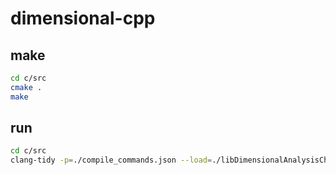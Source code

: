 # dimensional-cpp

## make

```bash
cd c/src
cmake .
make
```

## run

```bash
cd c/src
clang-tidy -p=./compile_commands.json --load=./libDimensionalAnalysisCheck.dylib --config-file=./.clang-tidy test.cpp
```